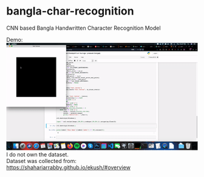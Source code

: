# bangla-char-recognition
CNN based Bangla Handwritten Character Recognition Model

Demo: \
<img src="https://github.com/kabiiir23/bangla-char-recognition/blob/master/ezgif-7-922a59059aea.gif" /> \
I do not own the dataset. \
Dataset was collected from: https://shahariarrabby.github.io/ekush/#overview
